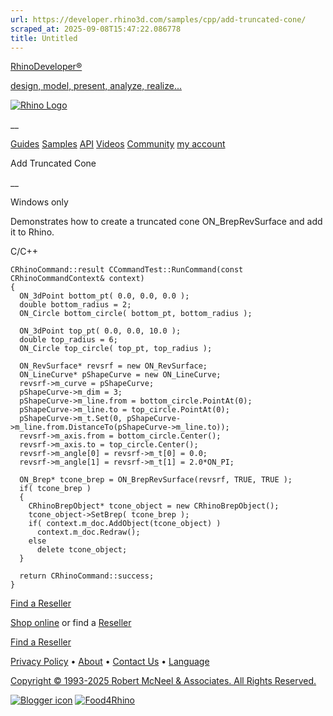 ```yaml
---
url: https://developer.rhino3d.com/samples/cpp/add-truncated-cone/
scraped_at: 2025-09-08T15:47:22.086778
title: Untitled
---
```


[RhinoDeveloper®](/)

[design, model, present, analyze, realize...](/)

[![Rhino Logo](https://developer.rhino3d.com/images/rhinodevlogo.png)](/)

__

[Guides](https://developer.rhino3d.com/guides)
[Samples](https://developer.rhino3d.com/samples)
[API](https://developer.rhino3d.com/api)
[Videos](https://developer.rhino3d.com/videos)
[Community](https://discourse.mcneel.com/c/rhino-developer) [my account
](https://www.rhino3d.com/my-account/ "Manage your account, licenses, and
teams")

Add Truncated Cone

__

Windows only

Demonstrates how to create a truncated cone ON_BrepRevSurface and add it to
Rhino.

C/C++

    
    
    CRhinoCommand::result CCommandTest::RunCommand(const CRhinoCommandContext& context)
    {
      ON_3dPoint bottom_pt( 0.0, 0.0, 0.0 );
      double bottom_radius = 2;
      ON_Circle bottom_circle( bottom_pt, bottom_radius );
    
      ON_3dPoint top_pt( 0.0, 0.0, 10.0 );
      double top_radius = 6;
      ON_Circle top_circle( top_pt, top_radius );
    
      ON_RevSurface* revsrf = new ON_RevSurface;
      ON_LineCurve* pShapeCurve = new ON_LineCurve;
      revsrf->m_curve = pShapeCurve;
      pShapeCurve->m_dim = 3;
      pShapeCurve->m_line.from = bottom_circle.PointAt(0);
      pShapeCurve->m_line.to = top_circle.PointAt(0);
      pShapeCurve->m_t.Set(0, pShapeCurve->m_line.from.DistanceTo(pShapeCurve->m_line.to));
      revsrf->m_axis.from = bottom_circle.Center();
      revsrf->m_axis.to = top_circle.Center();
      revsrf->m_angle[0] = revsrf->m_t[0] = 0.0;
      revsrf->m_angle[1] = revsrf->m_t[1] = 2.0*ON_PI;
    
      ON_Brep* tcone_brep = ON_BrepRevSurface(revsrf, TRUE, TRUE );
      if( tcone_brep )
      {
        CRhinoBrepObject* tcone_object = new CRhinoBrepObject();
        tcone_object->SetBrep( tcone_brep );
        if( context.m_doc.AddObject(tcone_object) )
          context.m_doc.Redraw();
        else
          delete tcone_object;
      }
    
      return CRhinoCommand::success;
    }
    

  

[Find a Reseller](https://www.rhino3d.com/sales)

[Shop online](https://www.rhino3d.com/store) or find a
[Reseller](https://www.rhino3d.com/sales)

[Find a Reseller](https://www.rhino3d.com/sales)

[Privacy Policy](https://www.rhino3d.com/privacy) •
[About](https://www.rhino3d.com/mcneel/about) • [Contact
Us](https://www.rhino3d.com/mcneel/contact) • [
Language](https://www.rhino3d.com/language "Change to a different region or
language")

[Copyright © 1993-2025 Robert McNeel & Associates. All Rights
Reserved.](https://www.rhino3d.com/mcneel/about)

[](https://www.facebook.com/McNeelRhinoceros/)
[](https://twitter.com/bobmcneel) [](https://www.linkedin.com/groups/75313/)
[](https://www.youtube.com/user/RhinoGuide/videos) [](https://vimeo.com/rhino)
[![Blogger
icon](https://developer.rhino3d.com/images/blogger.svg)](http://blog.rhino3d.com/)
[![Food4Rhino](https://developer.rhino3d.com/images/f4r_icon_01.svg)](https://www.food4rhino.com)

